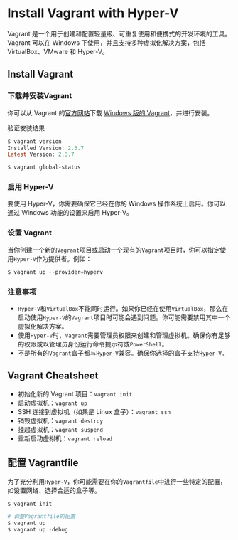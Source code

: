 # Install Vagrant with Hyper-V

Vagrant 是一个用于创建和配置轻量级、可重复使用和便携式的开发环境的工具。Vagrant 可以在 Windows 下使用，并且支持多种虚拟化解决方案，包括 VirtualBox、VMware 和 Hyper-V。

## Install Vagrant

### 下载并安装Vagrant

你可以从 Vagrant 的[官方网站](https://developer.hashicorp.com/vagrant)下载 [Windows 版的 Vagrant](https://releases.hashicorp.com/vagrant/2.3.7/vagrant_2.3.7_windows_amd64.msi)，并进行安装。

验证安装结果

```powershell
$ vagrant version
Installed Version: 2.3.7
Latest Version: 2.3.7

$ vagrant global-status
```

### 启用 Hyper-V

要使用 Hyper-V，你需要确保它已经在你的 Windows 操作系统上启用。你可以通过 Windows 功能的设置来启用 Hyper-V。

### 设置 Vagrant

当你创建一个新的`Vagrant`项目或启动一个现有的`Vagrant`项目时，你可以指定使用`Hyper-V`作为提供者。例如：
   
```powershell
$ vagrant up --provider=hyperv
```

### 注意事项
   
- `Hyper-V`和`VirtualBox`不能同时运行。如果你已经在使用`VirtualBox`，那么在启动使用`Hyper-V`的`Vagrant`项目时可能会遇到问题。你可能需要禁用其中一个虚拟化解决方案。
- 使用`Hyper-V`时，`Vagrant`需要管理员权限来创建和管理虚拟机。确保你有足够的权限或以管理员身份运行命令提示符或`PowerShell`。
- 不是所有的`Vagrant`盒子都与`Hyper-V`兼容。确保你选择的盒子支持`Hyper-V`。

## Vagrant Cheatsheet
   
- 初始化新的 Vagrant 项目：`vagrant init`
- 启动虚拟机：`vagrant up`
- SSH 连接到虚拟机（如果是 Linux 盒子）：`vagrant ssh`
- 销毁虚拟机：`vagrant destroy`
- 挂起虚拟机：`vagrant suspend`
- 重新启动虚拟机：`vagrant reload`

## 配置 Vagrantfile

为了充分利用`Hyper-V`，你可能需要在你的`Vagrantfile`中进行一些特定的配置，如设置网络、选择合适的盒子等。

```powershell
$ vagrant init

# 调整Vagrantfile的配置
$ vagrant up
$ vagrant up -debug
```


